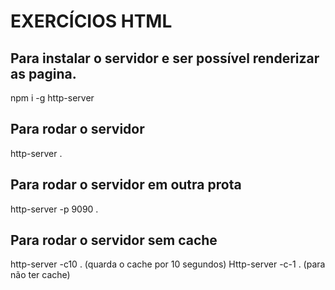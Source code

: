 # EXERCÍCIOS HTML 

## Para instalar o servidor e ser possível renderizar as pagina.
npm i -g http-server

## Para rodar o servidor
http-server .

## Para rodar o servidor em outra prota
http-server -p 9090 .

## Para rodar o servidor sem cache
http-server -c10 . (quarda o cache por 10 segundos)
Http-server -c-1 . (para não ter cache)


